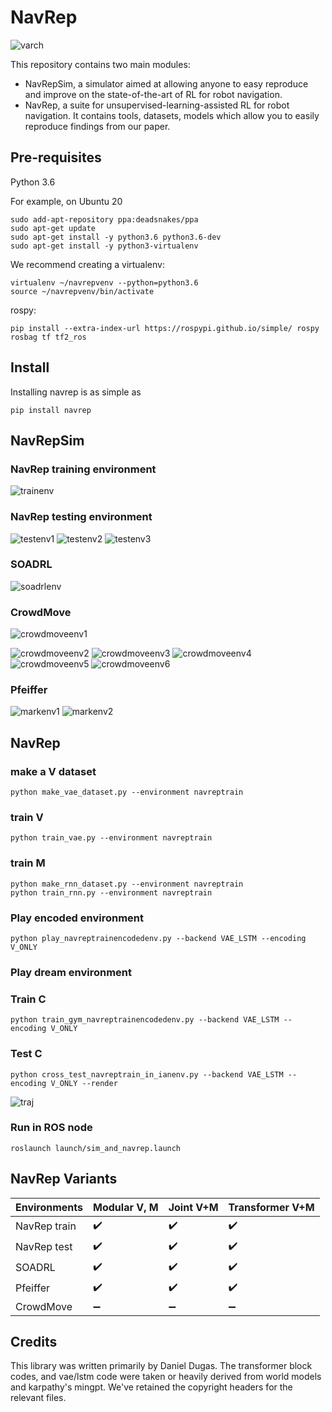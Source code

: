 # NavRep

![varch](media/varch.gif)

This repository contains two main modules:
- NavRepSim, a simulator aimed at allowing anyone to easy reproduce and improve on the state-of-the-art of RL for robot navigation.
- NavRep, a suite for unsupervised-learning-assisted RL for robot navigation. It contains tools, datasets, models which allow you to easily reproduce findings from our paper.

## Pre-requisites
Python 3.6

For example, on Ubuntu 20

```
sudo add-apt-repository ppa:deadsnakes/ppa
sudo apt-get update
sudo apt-get install -y python3.6 python3.6-dev
sudo apt-get install -y python3-virtualenv
```

We recommend creating a virtualenv:

```
virtualenv ~/navrepvenv --python=python3.6
source ~/navrepvenv/bin/activate
```

rospy:

```
pip install --extra-index-url https://rospypi.github.io/simple/ rospy rosbag tf tf2_ros
```

## Install

Installing navrep is as simple as

```
pip install navrep
```

## NavRepSim

### NavRep training environment

![trainenv](media/trainenv.gif)

### NavRep testing environment

![testenv1](media/testenv1.gif)
![testenv2](media/testenv2.gif)
![testenv3](media/testenv3.gif)

### SOADRL

![soadrlenv](media/soadrlenv.gif)

### CrowdMove

![crowdmoveenv1](media/crowdmoveenv1.gif)

![crowdmoveenv2](media/crowdmoveenv2.png)
![crowdmoveenv3](media/crowdmoveenv3.png)
![crowdmoveenv4](media/crowdmoveenv4.png)
![crowdmoveenv5](media/crowdmoveenv5.png)
![crowdmoveenv6](media/crowdmoveenv6.png)

### Pfeiffer

![markenv1](media/markenv1.gif)
![markenv2](media/markenv2.gif)


## NavRep

### make a V dataset

```
python make_vae_dataset.py --environment navreptrain
```

### train V

```
python train_vae.py --environment navreptrain
```

### train M

```
python make_rnn_dataset.py --environment navreptrain
python train_rnn.py --environment navreptrain
```

### Play encoded environment

```
python play_navreptrainencodedenv.py --backend VAE_LSTM --encoding V_ONLY
```

### Play dream environment

### Train C

```
python train_gym_navreptrainencodedenv.py --backend VAE_LSTM --encoding V_ONLY
```

### Test C

```
python cross_test_navreptrain_in_ianenv.py --backend VAE_LSTM --encoding V_ONLY --render
```

![traj](media/traj_gpt.png)

### Run in ROS node

```
roslaunch launch/sim_and_navrep.launch
```

## NavRep Variants

| **Environments**            | **Modular V, M**                  | **Joint V+M**                    | **Transformer V+M**              |
| --------------------------- | --------------------------------- | --------------------------------- | --------------------------------- |
| NavRep train                | :heavy_check_mark:                | :heavy_check_mark:                | :heavy_check_mark:                |
| NavRep test                 | :heavy_check_mark:                | :heavy_check_mark:                | :heavy_check_mark:                |
| SOADRL                      | :heavy_check_mark:                | :heavy_check_mark:                | :heavy_check_mark:                |
| Pfeiffer                    | :heavy_check_mark:                | :heavy_check_mark:                | :heavy_check_mark:                |
| CrowdMove                   | :heavy_minus_sign:                | :heavy_minus_sign:                | :heavy_minus_sign:                |


## Credits

This library was written primarily by Daniel Dugas. The transformer block codes, and vae/lstm code were taken or heavily derived from world models and karpathy's mingpt. We've retained the copyright headers for the relevant files.
